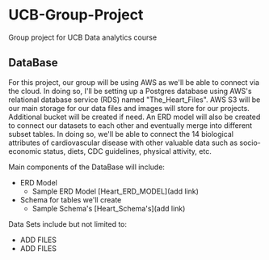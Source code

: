 # UCB-Group-Project
Group project for UCB Data analytics course

## DataBase
For this project, our group will be using AWS as we'll be able to connect via the cloud. In doing so, I'll be setting up a Postgres database using AWS's relational database service (RDS) named "The_Heart_Files". AWS S3 will be our main storage for our data files and images will store for our projects. Additional bucket will be created if need. An ERD model will also be created to connect our datasets to each other and eventually merge into different subset tables. In doing so, we'll be able to connect the 14 biological attributes of cardiovascular disease with other valuable data such as socio-economic status, diets, CDC guidelines, physical attivity, etc.

Main components of the DataBase will include:
  - ERD Model
    - Sample ERD Model [Heart_ERD_MODEL](add link)
  - Schema for tables we'll create 
    - Sample Schema's [Heart_Schema's](add link)

Data Sets include but not limited to:
  - ADD FILES
  - ADD FILES

